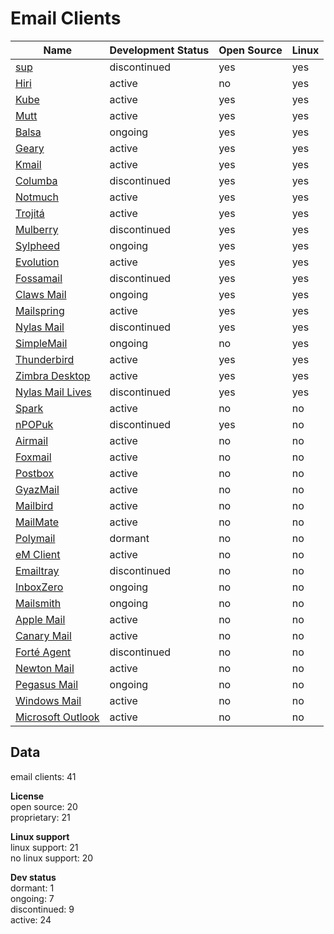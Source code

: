 # Email Clients
| Name                                                                                                         | Development Status | Open Source | Linux |
| ------------------------------------------------------------------------------------------------------------ | ------------------ | ----------- | ----- |
| [sup](https://github.com/sup-heliotrope/sup)                                                                 | discontinued       | yes         | yes   |
| [Hiri](https://www.hiri.com/)                                                                                | active             | no          | yes   |
| [Kube](https://kube.kde.org/)                                                                                | active             | yes         | yes   |
| [Mutt](http://www.mutt.org/)                                                                                 | active             | yes         | yes   |
| [Balsa](https://pawsa.fedorapeople.org/balsa/)                                                               | ongoing            | yes         | yes   |
| [Geary](https://wiki.gnome.org/Apps/Geary)                                                                   | active             | yes         | yes   |
| [Kmail](https://www.kde.org/applications/internet/kmail/)                                                    | active             | yes         | yes   |
| [Columba](https://sourceforge.net/projects/columba/)                                                         | discontinued       | yes         | yes   |
| [Notmuch](https://notmuchmail.org/)                                                                          | active             | yes         | yes   |
| [Trojitá](http://trojita.flaska.net/)                                                                        | active             | yes         | yes   |
| [Mulberry](http://www.mulberrymail.com/)                                                                     | discontinued       | yes         | yes   |
| [Sylpheed](http://sylpheed.sraoss.jp/en/)                                                                    | ongoing            | yes         | yes   |
| [Evolution](https://wiki.gnome.org/Apps/Evolution)                                                           | active             | yes         | yes   |
| [Fossamail](http://www.fossamail.org/)                                                                       | discontinued       | yes         | yes   |
| [Claws Mail](http://www.claws-mail.org/)                                                                     | ongoing            | yes         | yes   |
| [Mailspring](https://getmailspring.com/)                                                                     | active             | yes         | yes   |
| [Nylas Mail](https://www.nylas.com/nylas-mail/)                                                              | discontinued       | yes         | yes   |
| [SimpleMail](http://simplemail.sourceforge.net/)                                                             | ongoing            | no          | yes   |
| [Thunderbird](https://www.mozilla.org/en-US/thunderbird/)                                                    | active             | yes         | yes   |
| [Zimbra Desktop](https://www.zimbra.com/zimbra-desktop/)                                                     | active             | yes         | yes   |
| [Nylas Mail Lives](https://github.com/nylas-mail-lives/nylas-mail)                                           | discontinued       | yes         | yes   |
| [Spark](https://sparkmailapp.com/)                                                                           | active             | no          | no    |
| [nPOPuk](http://npopuk.org.uk/3.03/)                                                                         | discontinued       | yes         | no    |
| [Airmail](http://airmailapp.com/)                                                                            | active             | no          | no    |
| [Foxmail](http://foxmail.com/)                                                                               | active             | no          | no    |
| [Postbox](https://postbox-inc.com/)                                                                          | active             | no          | no    |
| [GyazMail](http://www.gyazsquare.com/gyazmail/)                                                              | active             | no          | no    |
| [Mailbird](https://www.getmailbird.com/)                                                                     | active             | no          | no    |
| [MailMate](https://freron.com/)                                                                              | active             | no          | no    |
| [Polymail](https://polymail.io/)                                                                             | dormant            | no          | no    |
| [eM Client](http://www.emclient.com/)                                                                        | active             | no          | no    |
| [Emailtray](https://www.emailtray.com/)                                                                      | discontinued       | no          | no    |
| [InboxZero](https://inboxzero.easi.net/)                                                                     | ongoing            | no          | no    |
| [Mailsmith](https://www.mailsmith.org/)                                                                      | ongoing            | no          | no    |
| [Apple Mail](https://support.apple.com/mail)                                                                 | active             | no          | no    |
| [Canary Mail](http://canarymail.io/)                                                                         | active             | no          | no    |
| [Forté Agent](http://www.forteinc.com/main/homepage.php)                                                     | discontinued       | no          | no    |
| [Newton Mail](https://newtonhq.com/)                                                                         | active             | no          | no    |
| [Pegasus Mail](http://www.pmail.com/)                                                                        | ongoing            | no          | no    |
| [Windows Mail](https://www.microsoft.com/en-us/p/mail-and-calendar/9wzdncrfhvqm?activetab=pivot:overviewtab) | active             | no          | no    |
| [Microsoft Outlook](https://products.office.com/en-US/outlook/email-and-calendar-software-microsoft-outlook) | active             | no          | no    |

## Data
email clients: 41

**License**  
open source: 20  
proprietary: 21

**Linux support**  
linux support: 21  
no linux support: 20

**Dev status**  
dormant: 1  
ongoing: 7  
discontinued: 9  
active: 24
